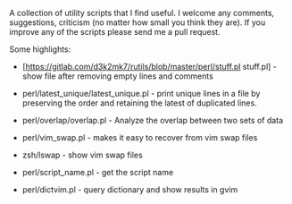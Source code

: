 A collection of utility scripts that I find useful. I welcome any comments, 
suggestions, criticism (no matter how small you think they are). If you improve
any of the scripts please send me a pull request.

Some highlights:


* [https://gitlab.com/d3k2mk7/rutils/blob/master/perl/stuff.pl stuff.pl] - show file after removing empty lines and comments

* perl/latest_unique/latest_unique.pl - print unique lines in a file by 
  preserving the order and retaining the latest of duplicated lines.
  
* perl/overlap/overlap.pl - Analyze the overlap between two sets of data

* perl/vim_swap.pl - makes it easy to recover from vim swap files
* zsh/lswap - show vim swap files

* perl/script_name.pl - get the script name
* perl/dictvim.pl - query dictionary and show results in gvim
